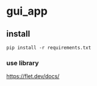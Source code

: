 # gui_app

## install

```
pip install -r requirements.txt
```

### use library

https://flet.dev/docs/
